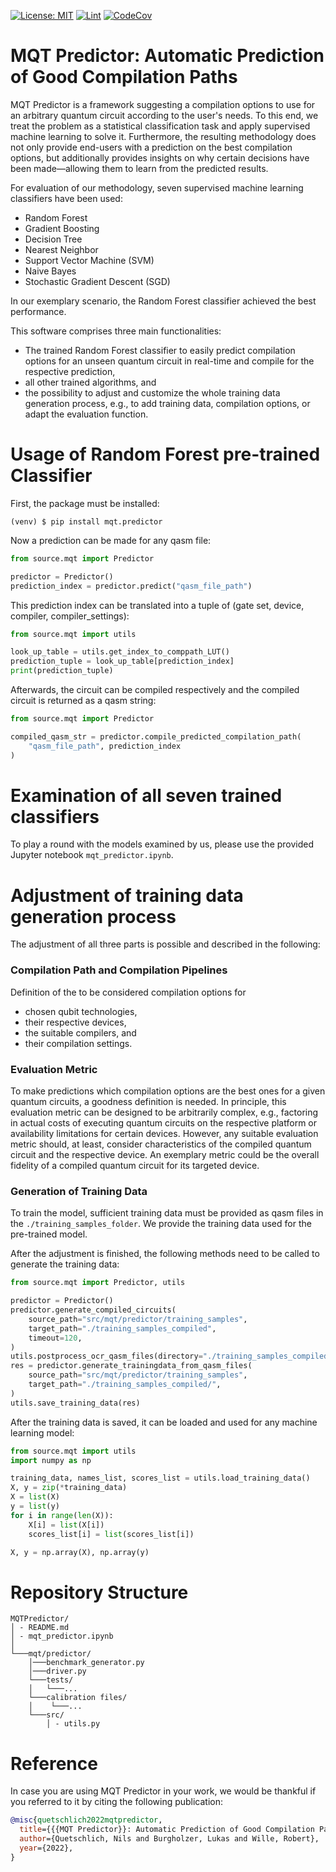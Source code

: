 [![License: MIT](https://img.shields.io/badge/license-MIT-blue.svg?style=flat-square)](https://opensource.org/licenses/MIT)
[![Lint](https://github.com/nquetschlich/MQTPredictor/actions/workflows/linter.yml/badge.svg)](https://github.com/nquetschlich/MQTPredictor/actions/workflows/linter.yml)
[![CodeCov](https://github.com/nquetschlich/MQTPredictor/actions/workflows/coverage.yml/badge.svg)](https://github.com/nquetschlich/MQTPredictor/actions/workflows/coverage.yml)

# MQT Predictor: Automatic Prediction of Good Compilation Paths

MQT Predictor is a framework suggesting a compilation options to use for an arbitrary quantum circuit according to the user's needs.
To this end, we treat the problem as a statistical classification task and apply supervised machine learning to solve it.
Furthermore, the resulting methodology does not only provide end-users with a prediction on the best compilation options,
but additionally provides insights on why certain decisions have been made—allowing them to learn from the predicted results.

For evaluation of our methodology, seven supervised machine learning classifiers have been used:

- Random Forest
- Gradient Boosting
- Decision Tree
- Nearest Neighbor
- Support Vector Machine (SVM)
- Naive Bayes
- Stochastic Gradient Descent (SGD)

In our exemplary scenario, the Random Forest classifier achieved the best performance.

This software comprises three main functionalities:

- The trained Random Forest classifier to easily predict compilation options for an unseen quantum circuit
  in real-time and compile for the respective prediction,
- all other trained algorithms, and
- the possibility to adjust and customize the whole training data generation process, e.g., to add training data, compilation options, or adapt the evaluation function.

# Usage of Random Forest pre-trained Classifier

First, the package must be installed:

```console
(venv) $ pip install mqt.predictor
```

Now a prediction can be made for any qasm file:

```python
from source.mqt import Predictor

predictor = Predictor()
prediction_index = predictor.predict("qasm_file_path")
```

This prediction index can be translated into a tuple of (gate set, device, compiler, compiler_settings):

```python
from source.mqt import utils

look_up_table = utils.get_index_to_comppath_LUT()
prediction_tuple = look_up_table[prediction_index]
print(prediction_tuple)
```

Afterwards, the circuit can be compiled respectively and the compiled circuit is returned as a qasm string:

```python
from source.mqt import Predictor

compiled_qasm_str = predictor.compile_predicted_compilation_path(
    "qasm_file_path", prediction_index
)
```

# Examination of all seven trained classifiers

To play a round with the models examined by us, please use the provided Jupyter notebook `mqt_predictor.ipynb`.

# Adjustment of training data generation process

The adjustment of all three parts is possible and described in the following:

### Compilation Path and Compilation Pipelines

Definition of the to be considered compilation options for

- chosen qubit technologies,
- their respective devices,
- the suitable compilers, and
- their compilation settings.

### Evaluation Metric

To make predictions which compilation options are the best ones for a given quantum circuits, a goodness definition is needed.
In principle, this evaluation metric can be designed to be arbitrarily complex, e.g., factoring in actual costs of executing quantum circuits on the respective platform or availability limitations for certain devices.
However, any suitable evaluation metric should, at least, consider characteristics of the compiled quantum circuit and the respective device.
An exemplary metric could be the overall fidelity of a compiled quantum circuit for its targeted device.

### Generation of Training Data

To train the model, sufficient training data must be provided as qasm files in the `./training_samples_folder`.
We provide the training data used for the pre-trained model.

After the adjustment is finished, the following methods need to be called to generate the training data:

```python
from source.mqt import Predictor, utils

predictor = Predictor()
predictor.generate_compiled_circuits(
    source_path="src/mqt/predictor/training_samples",
    target_path="./training_samples_compiled",
    timeout=120,
)
utils.postprocess_ocr_qasm_files(directory="./training_samples_compiled")
res = predictor.generate_trainingdata_from_qasm_files(
    source_path="src/mqt/predictor/training_samples",
    target_path="./training_samples_compiled/",
)
utils.save_training_data(res)
```

After the training data is saved, it can be loaded and used for any machine learning model:

```python
from source.mqt import utils
import numpy as np

training_data, names_list, scores_list = utils.load_training_data()
X, y = zip(*training_data)
X = list(X)
y = list(y)
for i in range(len(X)):
    X[i] = list(X[i])
    scores_list[i] = list(scores_list[i])

X, y = np.array(X), np.array(y)
```

# Repository Structure

```
MQTPredictor/
│ - README.md
│ - mqt_predictor.ipynb
│
└───mqt/predictor/
    │───benchmark_generator.py
    │───driver.py
    └───tests/
    │   └───...
    └───calibration files/
    │    └───...
    └───src/
        │ - utils.py
```

# Reference

In case you are using MQT Predictor in your work, we would be thankful if you referred to it by citing the following publication:

```bibtex
@misc{quetschlich2022mqtpredictor,
  title={{{MQT Predictor}}: Automatic Prediction of Good Compilation Paths},
  author={Quetschlich, Nils and Burgholzer, Lukas and Wille, Robert},
  year={2022},
}
```
